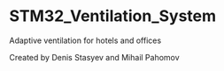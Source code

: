 # STM32_Ventilation_System
Adaptive ventilation for hotels and offices

Created by Denis Stasyev and Mihail Pahomov
